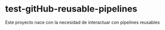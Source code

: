 # test-gitHub-reusable-pipelines
Este proyecto nace con la necesidad de interactuar con pipelines reusables
